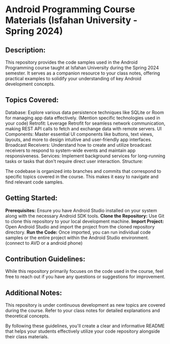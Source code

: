 # Android Programming Course Materials (Isfahan University - Spring 2024)

## Description:

This repository provides the code samples used in the Android Programming course taught at Isfahan University during the Spring 2024 semester. It serves as a companion resource to your class notes, offering practical examples to solidify your understanding of key Android development concepts.

## Topics Covered:

Database: Explore various data persistence techniques like SQLite or Room for managing app data effectively. (Mention specific technologies used in your code)
Retrofit: Leverage Retrofit for seamless network communication, making REST API calls to fetch and exchange data with remote servers.
UI Components: Master essential UI components like buttons, text views, layouts, and more to design intuitive and user-friendly app interfaces.
Broadcast Receivers: Understand how to create and utilize broadcast receivers to respond to system-wide events and maintain app responsiveness.
Services: Implement background services for long-running tasks or tasks that don't require direct user interaction.
Structure:

The codebase is organized into branches and commits that correspond to specific topics covered in the course. This makes it easy to navigate and find relevant code samples.

## Getting Started:

**Prerequisites:** Ensure you have Android Studio installed on your system along with the necessary Android SDK tools.
**Clone the Repository:** Use Git to clone this repository to your local development machine.
**Import Project:** Open Android Studio and import the project from the cloned repository directory.
**Run the Code:** Once imported, you can run individual code samples or the entire project within the Android Studio environment. (connect to AVD or a android phone)

## Contribution Guidelines:

While this repository primarily focuses on the code used in the course, feel free to reach out if you have any questions or suggestions for improvement.

## Additional Notes:

This repository is under continuous development as new topics are covered during the course.
Refer to your class notes for detailed explanations and theoretical concepts.

By following these guidelines, you'll create a clear and informative README that helps your students effectively utilize your code repository alongside their class materials.
